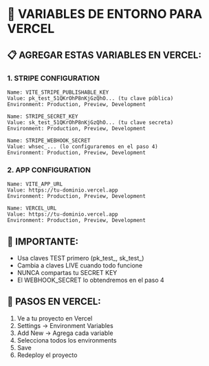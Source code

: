 # 🔧 VARIABLES DE ENTORNO PARA VERCEL

## 📋 AGREGAR ESTAS VARIABLES EN VERCEL:

### **1. STRIPE CONFIGURATION**
```
Name: VITE_STRIPE_PUBLISHABLE_KEY
Value: pk_test_51QKrOhP8nKjGzQhO... (tu clave pública)
Environment: Production, Preview, Development
```

```
Name: STRIPE_SECRET_KEY  
Value: sk_test_51QKrOhP8nKjGzQhO... (tu clave secreta)
Environment: Production, Preview, Development
```

```
Name: STRIPE_WEBHOOK_SECRET
Value: whsec_... (lo configuraremos en el paso 4)
Environment: Production, Preview, Development
```

### **2. APP CONFIGURATION**
```
Name: VITE_APP_URL
Value: https://tu-dominio.vercel.app
Environment: Production, Preview, Development
```

```
Name: VERCEL_URL
Value: https://tu-dominio.vercel.app  
Environment: Production, Preview, Development
```

## 🚨 IMPORTANTE:
- Usa claves TEST primero (pk_test_, sk_test_)
- Cambia a claves LIVE cuando todo funcione
- NUNCA compartas tu SECRET KEY
- El WEBHOOK_SECRET lo obtendremos en el paso 4

## 📝 PASOS EN VERCEL:
1. Ve a tu proyecto en Vercel
2. Settings → Environment Variables
3. Add New → Agrega cada variable
4. Selecciona todos los environments
5. Save
6. Redeploy el proyecto
